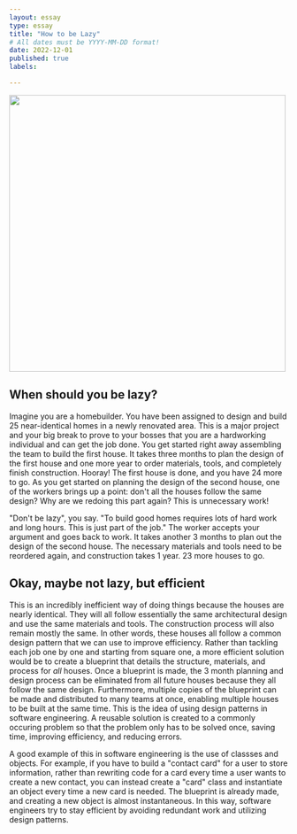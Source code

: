 ```yaml
---
layout: essay
type: essay
title: "How to be Lazy"
# All dates must be YYYY-MM-DD format!
date: 2022-12-01
published: true
labels:

---
```


<img width=500 src="https://12ax7web.s3.amazonaws.com/accounts/1/products/imported/im-energy-efficient-teeturtle-1000x1000.png"/>

## When should you be lazy?
Imagine you are a homebuilder.  You have been assigned to design and build 25 near-identical homes in a newly renovated area.  This is a major project and your big break to prove to your bosses that you are a hardworking individual and can get the job done.  You get started right away assembling the team to build the first house.  It takes three months to plan the design of the first house and one more year to order materials, tools, and completely finish construction.   Hooray! The first house is done, and you have 24 more to go.  As you get started on planning the design of the second house, one of the workers brings up a point: don't all the houses follow the same design?  Why are we redoing this part again?  This is unnecessary work!

"Don't be lazy", you say.  "To build good homes requires lots of hard work and long hours.  This is just part of the job."  The worker accepts your argument and goes back to work.  It takes another 3 months to plan out the design of the second house.  The necessary materials and tools need to be reordered again, and construction takes 1 year.  23 more houses to go.

## Okay, maybe not lazy, but efficient
This is an incredibly inefficient way of doing things because the houses are nearly identical.  They will all follow essentially the same architectural design and use the same materials and tools.  The construction process will also remain mostly the same.  In other words, these houses all follow a common design pattern that we can use to improve efficiency.  Rather than tackling each job one by one and starting from square one, a more efficient solution would be to create a blueprint that details the structure, materials, and process for <i>all</i> houses.  Once a blueprint is made, the 3 month planning and design process can be eliminated from all future houses because they all follow the same design.  Furthermore, multiple copies of the blueprint can be made and distributed to many teams at once, enabling multiple houses to be built at the same time.  This is the idea of using design patterns in software engineering.  A reusable solution is created to a commonly occuring problem so that the problem only has to be solved once, saving time, improving efficiency, and reducing errors.

A good example of this in software engineering is the use of classses and objects.  For example, if you have to build a "contact card" for a user to store information, rather than rewriting code for a card every time a user wants to create a new contact, you can instead create a "card" class and instantiate an object every time a new card is needed.  The blueprint is already made, and creating a new object is almost instantaneous.  In this way, software engineers try to stay efficient by avoiding redundant work and utilizing design patterns.
